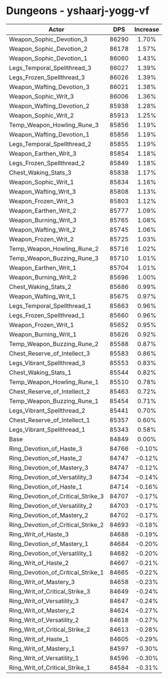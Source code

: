 # Dungeons - yshaarj-yogg-vf
| Actor | DPS | Increase |
|---|:---:|:---:|
|Weapon_Sophic_Devotion_3|86290|1.70%|
|Weapon_Sophic_Devotion_2|86178|1.57%|
|Weapon_Sophic_Devotion_1|86060|1.43%|
|Legs_Temporal_Spellthread_3|86027|1.39%|
|Legs_Frozen_Spellthread_3|86026|1.39%|
|Weapon_Wafting_Devotion_3|86021|1.38%|
|Weapon_Sophic_Writ_3|86006|1.36%|
|Weapon_Wafting_Devotion_2|85938|1.28%|
|Weapon_Sophic_Writ_2|85913|1.25%|
|Temp_Weapon_Howling_Rune_3|85856|1.19%|
|Weapon_Wafting_Devotion_1|85856|1.19%|
|Legs_Temporal_Spellthread_2|85855|1.19%|
|Weapon_Earthen_Writ_3|85854|1.18%|
|Legs_Frozen_Spellthread_2|85849|1.18%|
|Chest_Waking_Stats_3|85838|1.17%|
|Weapon_Sophic_Writ_1|85834|1.16%|
|Weapon_Wafting_Writ_3|85808|1.13%|
|Weapon_Frozen_Writ_3|85803|1.12%|
|Weapon_Earthen_Writ_2|85777|1.09%|
|Weapon_Burning_Writ_3|85765|1.08%|
|Weapon_Wafting_Writ_2|85745|1.06%|
|Weapon_Frozen_Writ_2|85725|1.03%|
|Temp_Weapon_Howling_Rune_2|85716|1.02%|
|Temp_Weapon_Buzzing_Rune_3|85710|1.01%|
|Weapon_Earthen_Writ_1|85704|1.01%|
|Weapon_Burning_Writ_2|85696|1.00%|
|Chest_Waking_Stats_2|85686|0.99%|
|Weapon_Wafting_Writ_1|85675|0.97%|
|Legs_Temporal_Spellthread_1|85663|0.96%|
|Legs_Frozen_Spellthread_1|85660|0.96%|
|Weapon_Frozen_Writ_1|85652|0.95%|
|Weapon_Burning_Writ_1|85626|0.92%|
|Temp_Weapon_Buzzing_Rune_2|85588|0.87%|
|Chest_Reserve_of_Intellect_3|85583|0.86%|
|Legs_Vibrant_Spellthread_3|85553|0.83%|
|Chest_Waking_Stats_1|85544|0.82%|
|Temp_Weapon_Howling_Rune_1|85510|0.78%|
|Chest_Reserve_of_Intellect_2|85463|0.72%|
|Temp_Weapon_Buzzing_Rune_1|85454|0.71%|
|Legs_Vibrant_Spellthread_2|85441|0.70%|
|Chest_Reserve_of_Intellect_1|85357|0.60%|
|Legs_Vibrant_Spellthread_1|85343|0.58%|
|Base|84849|0.00%|
|Ring_Devotion_of_Haste_3|84766|-0.10%|
|Ring_Devotion_of_Haste_2|84747|-0.12%|
|Ring_Devotion_of_Mastery_3|84747|-0.12%|
|Ring_Devotion_of_Versatility_3|84734|-0.14%|
|Ring_Devotion_of_Haste_1|84714|-0.16%|
|Ring_Devotion_of_Critical_Strike_3|84707|-0.17%|
|Ring_Devotion_of_Versatility_2|84703|-0.17%|
|Ring_Devotion_of_Mastery_2|84702|-0.17%|
|Ring_Devotion_of_Critical_Strike_2|84693|-0.18%|
|Ring_Writ_of_Haste_3|84688|-0.19%|
|Ring_Devotion_of_Mastery_1|84684|-0.20%|
|Ring_Devotion_of_Versatility_1|84682|-0.20%|
|Ring_Writ_of_Haste_2|84667|-0.21%|
|Ring_Devotion_of_Critical_Strike_1|84665|-0.22%|
|Ring_Writ_of_Mastery_3|84658|-0.23%|
|Ring_Writ_of_Critical_Strike_3|84649|-0.24%|
|Ring_Writ_of_Versatility_3|84647|-0.24%|
|Ring_Writ_of_Mastery_2|84624|-0.27%|
|Ring_Writ_of_Versatility_2|84618|-0.27%|
|Ring_Writ_of_Critical_Strike_2|84613|-0.28%|
|Ring_Writ_of_Haste_1|84605|-0.29%|
|Ring_Writ_of_Mastery_1|84597|-0.30%|
|Ring_Writ_of_Versatility_1|84596|-0.30%|
|Ring_Writ_of_Critical_Strike_1|84584|-0.31%|
